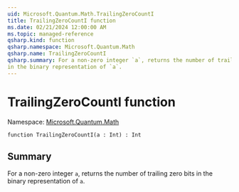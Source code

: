 ```yaml
---
uid: Microsoft.Quantum.Math.TrailingZeroCountI
title: TrailingZeroCountI function
ms.date: 02/21/2024 12:00:00 AM
ms.topic: managed-reference
qsharp.kind: function
qsharp.namespace: Microsoft.Quantum.Math
qsharp.name: TrailingZeroCountI
qsharp.summary: For a non-zero integer `a`, returns the number of trailing zero bits
in the binary representation of `a`.
---
```


# TrailingZeroCountI function

Namespace: [Microsoft.Quantum.Math](xref:Microsoft.Quantum.Math)

```qsharp
function TrailingZeroCountI(a : Int) : Int
```

## Summary
For a non-zero integer `a`, returns the number of trailing zero bits
in the binary representation of `a`.
